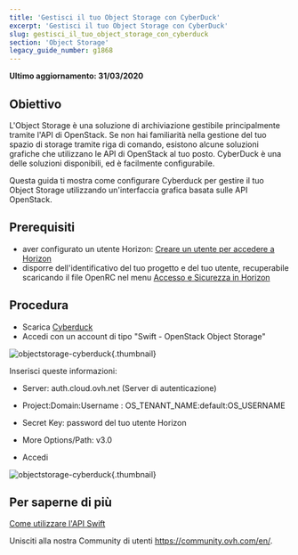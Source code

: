 ```yaml
---
title: 'Gestisci il tuo Object Storage con CyberDuck'
excerpt: 'Gestisci il tuo Object Storage con CyberDuck'
slug: gestisci_il_tuo_object_storage_con_cyberduck
section: 'Object Storage'
legacy_guide_number: g1868
---
```


**Ultimo aggiornamento: 31/03/2020**

## Obiettivo

L'Object Storage è una soluzione di archiviazione gestibile principalmente tramite l'API di OpenStack.
Se non hai familiarità nella gestione del tuo spazio di storage tramite riga di comando, esistono alcune soluzioni grafiche che utilizzano le API di OpenStack al tuo posto.
CyberDuck è una delle soluzioni disponibili, ed è facilmente configurabile.

Questa guida ti mostra come configurare Cyberduck per gestire il tuo Object Storage utilizzando un'interfaccia grafica basata sulle API OpenStack.

## Prerequisiti

- aver configurato un utente Horizon: [Creare un utente per accedere a Horizon](../../public-cloud/crea_un_utente_per_accedere_a_horizon/)
- disporre dell'identificativo del tuo progetto e del tuo utente, recuperabile scaricando il file OpenRC nel menu [Accesso e Sicurezza in Horizon]({legacy}1774)

## Procedura

- Scarica [Cyberduck](https://cyberduck.io/)
- Accedi con un account di tipo "Swift - OpenStack Object Storage"

![objectstorage-cyberduck](images/v3.0.png){.thumbnail}

Inserisci queste informazioni:

- Server: auth.cloud.ovh.net (Server di autenticazione)
- Project:Domain:Username : OS_TENANT_NAME:default:OS_USERNAME
- Secret Key: password del tuo utente Horizon
- More Options/Path: v3.0

- Accedi

![objectstorage-cyberduck](images/img_2756.jpg){.thumbnail}

## Per saperne di più

[Come utilizzare l'API Swift](../../public-cloud/come_utilizzare_lapi_swift/)

Unisciti alla nostra Community di utenti <https://community.ovh.com/en/>.
